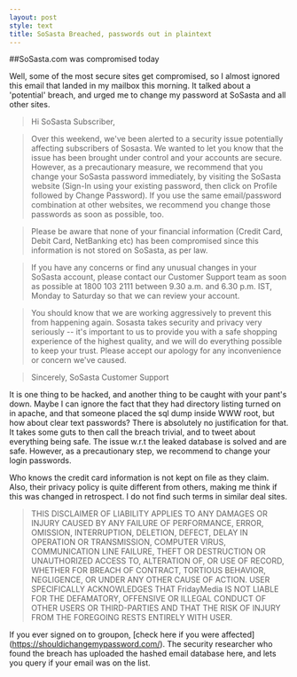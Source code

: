 ```yaml
---
layout: post
style: text
title: SoSasta Breached, passwords out in plaintext 
---
```


##SoSasta.com was compromised today

Well, some of the most secure sites get compromised, so I almost ignored this email that landed in my
mailbox this morning. It talked about a 'potential' breach, and urged me to change my password at SoSasta
and all other sites.

> Hi SoSasta Subscriber,

> Over this weekend, we've been alerted to a security issue potentially affecting subscribers of Sosasta. We wanted to let you know that the issue has been brought under control and your accounts are secure. However, as a precautionary measure, we recommend that you change your SoSasta password immediately, by visiting the SoSasta website (Sign-In using your existing password, then click on Profile followed by Change Password). If you use the same email/password combination at other websites, we recommend you change those passwords as soon as possible, too.

> Please be aware that none of your financial information (Credit Card, Debit Card, NetBanking etc) has been compromised since this information is not stored on SoSasta, as per law.

> If you have any concerns or find any unusual changes in your SoSasta account, please contact our Customer Support team as soon as possible at 1800 103 2111 between 9.30 a.m. and 6.30 p.m. IST, Monday to Saturday so that we can review your account.

> You should know that we are working aggressively to prevent this from happening again. Sosasta takes security and privacy very seriously -- it's important to us to provide you with a safe shopping experience of the highest quality, and we will do everything possible to keep your trust. Please accept our apology for any inconvenience or concern we've caused.

> Sincerely,
> SoSasta Customer Support

It is one thing to be hacked, and another thing to be caught with your pant's down. Maybe I can ignore the fact
that they had directory listing turned on in apache, and that someone placed the sql dump inside WWW root, but 
how about clear text passwords? There is absolutely no justification for that. It takes some guts to then call the 
breach trivial, and to tweet about everything being safe.
The issue w.r.t the leaked database is solved and are safe. However, as a precautionary step, we recommend to change your login passwords.

Who knows the credit card information is not kept on file as they claim. Also, their privacy policy is quite different from others, making me think if this was changed in  retrospect. I do not find such terms in similar deal sites.

> THIS DISCLAIMER OF LIABILITY APPLIES TO ANY DAMAGES OR INJURY CAUSED BY ANY FAILURE OF PERFORMANCE, ERROR, OMISSION, INTERRUPTION, DELETION, DEFECT, DELAY IN OPERATION OR TRANSMISSION, COMPUTER VIRUS, COMMUNICATION LINE FAILURE, THEFT OR DESTRUCTION OR UNAUTHORIZED ACCESS TO, ALTERATION OF, OR USE OF RECORD, WHETHER FOR BREACH OF CONTRACT, TORTIOUS BEHAVIOR, NEGLIGENCE, OR UNDER ANY OTHER CAUSE OF ACTION. USER SPECIFICALLY ACKNOWLEDGES THAT FridayMedia IS NOT LIABLE FOR THE DEFAMATORY, OFFENSIVE OR ILLEGAL CONDUCT OF OTHER USERS OR THIRD-PARTIES AND THAT THE RISK OF INJURY FROM THE FOREGOING RESTS ENTIRELY WITH USER.

If you ever signed on to groupon, [check here if you were affected] (https://shouldichangemypassword.com/). The security researcher who found the breach has uploaded the hashed email database here, and lets you query if your email was on the list.
